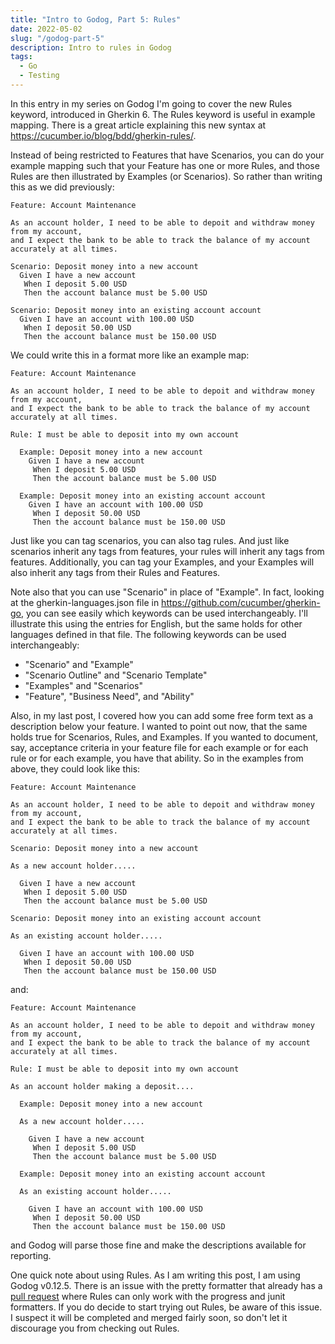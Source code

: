 ```yaml
---
title: "Intro to Godog, Part 5: Rules"
date: 2022-05-02
slug: "/godog-part-5"
description: Intro to rules in Godog
tags:
  - Go
  - Testing
---
```


In this entry in my series on Godog I'm going to cover the new Rules keyword, introduced in Gherkin 6. The Rules keyword
is useful in example mapping. There is a great article explaining this new syntax at https://cucumber.io/blog/bdd/gherkin-rules/.

Instead of being restricted to Features that have Scenarios, you can do your example mapping such that your Feature has
one or more Rules, and those Rules are then illustrated by Examples (or Scenarios). So rather than writing this as we did
previously:

```gherkin
Feature: Account Maintenance

As an account holder, I need to be able to depoit and withdraw money from my account,
and I expect the bank to be able to track the balance of my account accurately at all times.

Scenario: Deposit money into a new account
  Given I have a new account
   When I deposit 5.00 USD
   Then the account balance must be 5.00 USD

Scenario: Deposit money into an existing account account
  Given I have an account with 100.00 USD
   When I deposit 50.00 USD
   Then the account balance must be 150.00 USD
```

We could write this in a format more like an example map:
```gherkin
Feature: Account Maintenance

As an account holder, I need to be able to depoit and withdraw money from my account,
and I expect the bank to be able to track the balance of my account accurately at all times.

Rule: I must be able to deposit into my own account

  Example: Deposit money into a new account
    Given I have a new account
     When I deposit 5.00 USD
     Then the account balance must be 5.00 USD

  Example: Deposit money into an existing account account
    Given I have an account with 100.00 USD
     When I deposit 50.00 USD
     Then the account balance must be 150.00 USD
```

Just like you can tag scenarios, you can also tag rules. And just like scenarios inherit any tags from features, your
rules will inherit any tags from features. Additionally, you can tag your Examples, and your Examples will also inherit
any tags from their Rules and Features.

Note also that you can use "Scenario" in place of "Example". In fact, looking at the gherkin-languages.json file in 
https://github.com/cucumber/gherkin-go, you can see easily which keywords can be used interchangeably. I'll illustrate this
using the entries for English, but the same holds for other languages defined in that file. The following keywords can
be used interchangeably:
- "Scenario" and "Example"
- "Scenario Outline" and "Scenario Template"
- "Examples" and "Scenarios"
- "Feature", "Business Need", and "Ability"

Also, in my last post, I covered how you can add some free form text as a description below your feature. I wanted to 
point out now, that the same holds true for Scenarios, Rules, and Examples. If you wanted to document, say, acceptance
criteria in your feature file for each example or for each rule or for each example, you have that ability. So in the
examples from above, they could look like this:

```gherkin
Feature: Account Maintenance

As an account holder, I need to be able to depoit and withdraw money from my account,
and I expect the bank to be able to track the balance of my account accurately at all times.

Scenario: Deposit money into a new account

As a new account holder.....

  Given I have a new account
   When I deposit 5.00 USD
   Then the account balance must be 5.00 USD

Scenario: Deposit money into an existing account account

As an existing account holder.....

  Given I have an account with 100.00 USD
   When I deposit 50.00 USD
   Then the account balance must be 150.00 USD
```

and:

```gherkin
Feature: Account Maintenance

As an account holder, I need to be able to depoit and withdraw money from my account,
and I expect the bank to be able to track the balance of my account accurately at all times.

Rule: I must be able to deposit into my own account

As an account holder making a deposit....

  Example: Deposit money into a new account

  As a new account holder.....

    Given I have a new account
     When I deposit 5.00 USD
     Then the account balance must be 5.00 USD

  Example: Deposit money into an existing account account

  As an existing account holder.....

    Given I have an account with 100.00 USD
     When I deposit 50.00 USD
     Then the account balance must be 150.00 USD
```

and Godog will parse those fine and make the descriptions available for reporting.

One quick note about using Rules. As I am writing this post, I am using Godog v0.12.5. There is an issue with the pretty 
formatter that already has a [pull request](https://github.com/cucumber/godog/pull/441) where Rules can only work with
the progress and junit formatters. If you do decide to start trying out Rules, be aware of this issue. I suspect it will
be completed and merged fairly soon, so don't let it discourage you from checking out Rules.
